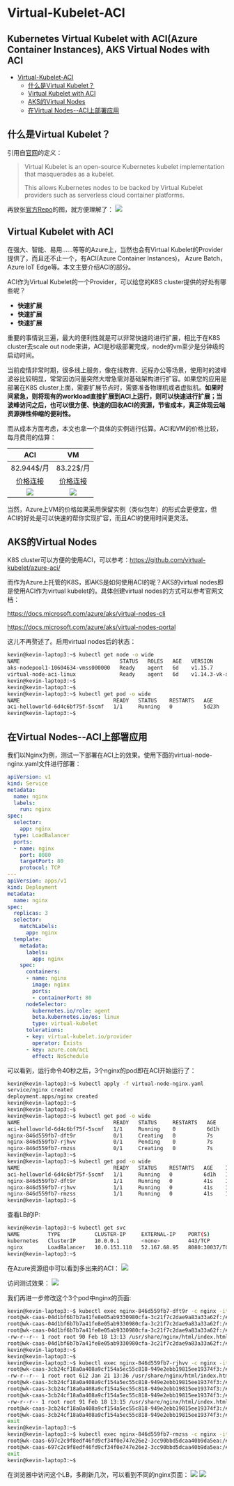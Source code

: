 # Virtual-Kubelet-ACI
**Kubernetes Virtual Kubelet with ACI(Azure Container Instances), AKS Virtual Nodes with ACI** <!-- omit in toc -->
---
- [Virtual-Kubelet-ACI](#virtual-kubelet-aci)
  - [什么是Virtual Kubelet？](#%e4%bb%80%e4%b9%88%e6%98%afvirtual-kubelet)
  - [Virtual Kubelet with ACI](#virtual-kubelet-with-aci)
  - [AKS的Virtual Nodes](#aks%e7%9a%84virtual-nodes)
  - [在Virtual Nodes--ACI上部署应用](#%e5%9c%a8virtual-nodes--aci%e4%b8%8a%e9%83%a8%e7%bd%b2%e5%ba%94%e7%94%a8)

## 什么是Virtual Kubelet？
引用自[官网](https://virtual-kubelet.io/)的定义：
> Virtual Kubelet is an open-source Kubernetes kubelet implementation that masquerades as a kubelet.
> 
> This allows Kubernetes nodes to be backed by Virtual Kubelet providers such as serverless cloud container platforms.

再放张[官方Repo](https://github.com/virtual-kubelet/virtual-kubelet)的图，就方便理解了：
![](https://github.com/virtual-kubelet/virtual-kubelet/raw/master/website/static/img/diagram.svg?sanitize=true)


## Virtual Kubelet with ACI
在强大、智能、易用……等等的Azure上，当然也会有Virtual Kubelet的Provider提供了，而且还不止一个，有ACI(Azure Container Instances)， Azure Batch， Azure IoT Edge等。本文主要介绍ACI的部分。

ACI作为Virtual Kubelet的一个Provider，可以给您的K8S cluster提供的好处有哪些呢？
* **快速扩展**
* **快速扩展**
* **快速扩展**

重要的事情说三遍，最大的便利性就是可以非常快速的进行扩展，相比于在K8S cluster去scale out node来讲，ACI是秒级部署完成，node的vm至少是分钟级的启动时间。

当前疫情非常时期，很多线上服务，像在线教育、远程办公等场景，使用时的波峰波谷比较明显，常常因访问量突然大增急需对基础架构进行扩容。如果您的应用是部署在K8S cluster上面，需要扩展节点时，需要准备物理机或者虚拟机。**如果时间紧急，则将现有的workload直接扩展到ACI上运行，则可以快速进行扩展；当波峰访问之后，也可以很方便、快速的回收ACI的资源，节省成本，真正体现云端资源弹性伸缩的便利性。**

而从成本方面考虑，本文也拿一个具体的实例进行估算。ACI和VM的价格比较，每月费用的估算：

|ACI|VM|
|:---:|:---:|
|82.944$/月|83.22$/月|
|[价格连接](https://azure.microsoft.com/zh-cn/pricing/details/container-instances/)|[价格连接](https://azure.microsoft.com/zh-cn/pricing/details/virtual-machines/linux/)|
|![](/img/aci_price.png)|![](/img/DS2v2_price.png)|

当然，Azure上VM的价格如果采用保留实例（类似包年）的形式会更便宜，但ACI的好处是可以快速的帮你实现扩容，而且ACI的使用时间更灵活。

## AKS的Virtual Nodes
K8S cluster可以方便的使用ACI，可以参考：https://github.com/virtual-kubelet/azure-aci/

而作为Azure上托管的K8S，即AKS是如何使用ACI的呢？AKS的virtual nodes即是使用ACI作为virtual kubelet的。具体创建virtual nodes的方式可以参考官网文档：

https://docs.microsoft.com/azure/aks/virtual-nodes-cli

https://docs.microsoft.com/azure/aks/virtual-nodes-portal

这儿不再赘述了。启用virtual nodes后的状态：
```bash
kevin@kevin-laptop3:~$ kubectl get node -o wide
NAME                                STATUS   ROLES   AGE   VERSION                       INTERNAL-IP   EXTERNAL-IP   OS-IMAGE             KERNEL-VERSION      CONTAINER-RUNTIME
aks-nodepool1-10604634-vmss000000   Ready    agent   6d    v1.15.7                       10.100.0.4    <none>        Ubuntu 16.04.6 LTS   4.15.0-1066-azure   docker://3.0.8
virtual-node-aci-linux              Ready    agent   6d    v1.14.3-vk-azure-aci-v1.2.1   10.100.0.11   <none>        <unknown>            <unknown>           <unknown>
kevin@kevin-laptop3:~$
kevin@kevin-laptop3:~$
kevin@kevin-laptop3:~$ kubectl get pod -o wide
NAME                              READY   STATUS    RESTARTS   AGE     IP           NODE                     NOMINATED NODE   READINESS GATES
aci-helloworld-6d4c6bf75f-5scmf   1/1     Running   0          5d23h   10.200.0.4   virtual-node-aci-linux   <none>           <none>
kevin@kevin-laptop3:~$
```

## 在Virtual Nodes--ACI上部署应用

我们以Nginx为例，测试一下部署在ACI上的效果。使用下面的virtual-node-nginx.yaml文件进行部署：
```Yaml
apiVersion: v1
kind: Service
metadata:
  name: nginx
  labels:
    run: nginx
spec:
  selector:
    app: nginx
  type: LoadBalancer
  ports:
  - name: nginx
    port: 8080
    targetPort: 80
    protocol: TCP
---
apiVersion: apps/v1
kind: Deployment
metadata:
  name: nginx
spec:
  replicas: 3
  selector:
    matchLabels:
      app: nginx
  template:
    metadata:
      labels:
        app: nginx
    spec:
      containers:
      - name: nginx
        image: nginx
        ports:
        - containerPort: 80
      nodeSelector:
        kubernetes.io/role: agent
        beta.kubernetes.io/os: linux
        type: virtual-kubelet
      tolerations:
      - key: virtual-kubelet.io/provider
        operator: Exists
      - key: azure.com/aci
        effect: NoSchedule
```
可以看到，运行命令40秒之后，3个nginx的pod即在ACI开始运行了：
```bash
kevin@kevin-laptop3:~$ kubectl apply -f virtual-node-nginx.yaml
service/nginx created
deployment.apps/nginx created
kevin@kevin-laptop3:~$
kevin@kevin-laptop3:~$
kevin@kevin-laptop3:~$ kubectl get pod -o wide
NAME                              READY   STATUS     RESTARTS   AGE    IP           NODE                                NOMINATED NODE   READINESS GATES
aci-helloworld-6d4c6bf75f-5scmf   1/1     Running    0          6d1h   10.200.0.4   virtual-node-aci-linux              <none>           <none>
nginx-846d559fb7-dft9r            0/1     Creating   0          7s     <none>       virtual-node-aci-linux              <none>           <none>
nginx-846d559fb7-rjhvv            0/1     Pending    0          7s     <none>       virtual-node-aci-linux              <none>           <none>
nginx-846d559fb7-rmzss            0/1     Creating   0          7s     <none>       virtual-node-aci-linux              <none>           <none>
kevin@kevin-laptop3:~$
kevin@kevin-laptop3:~$ kubectl get pod -o wide
NAME                              READY   STATUS    RESTARTS   AGE    IP           NODE                                NOMINATED NODE   READINESS GATES
aci-helloworld-6d4c6bf75f-5scmf   1/1     Running   0          6d1h   10.200.0.4   virtual-node-aci-linux              <none>           <none>
nginx-846d559fb7-dft9r            1/1     Running   0          41s    10.200.0.6   virtual-node-aci-linux              <none>           <none>
nginx-846d559fb7-rjhvv            1/1     Running   0          41s    10.200.0.5   virtual-node-aci-linux              <none>           <none>
nginx-846d559fb7-rmzss            1/1     Running   0          41s    10.200.0.7   virtual-node-aci-linux              <none>           <none>
kevin@kevin-laptop3:~$
```
查看LB的IP:
```bash
kevin@kevin-laptop3:~$ kubectl get svc
NAME         TYPE           CLUSTER-IP     EXTERNAL-IP    PORT(S)          AGE
kubernetes   ClusterIP      10.0.0.1       <none>         443/TCP          6d5h
nginx        LoadBalancer   10.0.153.110   52.167.68.95   8080:30037/TCP   3h22m
kevin@kevin-laptop3:~$
```
在Azure资源组中可以看到多出来的ACI：
![](/img/nginx0.png)

访问测试效果：
![](/img/nginx2.png)

我们再进一步修改这个3个pod中nginx的页面:
```bash
kevin@kevin-laptop3:~$ kubectl exec nginx-846d559fb7-dft9r -c nginx -it -- /bin/bash
root@wk-caas-04d1bf6b7b7a41fe8e05ab9330980cfa-3c21f7c2dae9a83a33a62f:/# echo "Hello World from host 1" $HOSTNAME "!" > /usr/share/nginx/html/index.html
root@wk-caas-04d1bf6b7b7a41fe8e05ab9330980cfa-3c21f7c2dae9a83a33a62f:/#
root@wk-caas-04d1bf6b7b7a41fe8e05ab9330980cfa-3c21f7c2dae9a83a33a62f:/# ls -l  /usr/share/nginx/html/index.html
-rw-r--r-- 1 root root 90 Feb 18 13:13 /usr/share/nginx/html/index.html
root@wk-caas-04d1bf6b7b7a41fe8e05ab9330980cfa-3c21f7c2dae9a83a33a62f:/# kevin@kevin-laptop3:~$
kevin@kevin-laptop3:~$
kevin@kevin-laptop3:~$
kevin@kevin-laptop3:~$ kubectl exec nginx-846d559fb7-rjhvv -c nginx -it -- /bin/bash
root@wk-caas-3cb24cf18a0a408a9cf154a5ec55c818-949e2ebb19815ee19374f3:/# ls -l /usr/share/nginx/html/index.html
-rw-r--r-- 1 root root 612 Jan 21 13:36 /usr/share/nginx/html/index.html
root@wk-caas-3cb24cf18a0a408a9cf154a5ec55c818-949e2ebb19815ee19374f3:/#
root@wk-caas-3cb24cf18a0a408a9cf154a5ec55c818-949e2ebb19815ee19374f3:/# echo "Hello World from host 2 " $HOSTNAME "!" > /usr/share/nginx/html/index.html
root@wk-caas-3cb24cf18a0a408a9cf154a5ec55c818-949e2ebb19815ee19374f3:/# ls -l /usr/share/nginx/html/index.html
-rw-r--r-- 1 root root 91 Feb 18 13:15 /usr/share/nginx/html/index.html
root@wk-caas-3cb24cf18a0a408a9cf154a5ec55c818-949e2ebb19815ee19374f3:/#
root@wk-caas-3cb24cf18a0a408a9cf154a5ec55c818-949e2ebb19815ee19374f3:/# exit
exit
kevin@kevin-laptop3:~$
kevin@kevin-laptop3:~$ kubectl exec nginx-846d559fb7-rmzss -c nginx -it -- /bin/bash
root@wk-caas-697c2c9f8edf46fd9cf34f0e747e26e2-3cc90bbd5dcaa40b9da5ea:/# echo "Hello World from host 3 " $HOSTNAME "!" > /usr/share/nginx/html/index.html
root@wk-caas-697c2c9f8edf46fd9cf34f0e747e26e2-3cc90bbd5dcaa40b9da5ea:/# exit
exit
kevin@kevin-laptop3:~$
```
在浏览器中访问这个LB，多刷新几次，可以看到不同的nginx页面：
![](/img/nginx1.png)
![](/img/nginx3.png)
